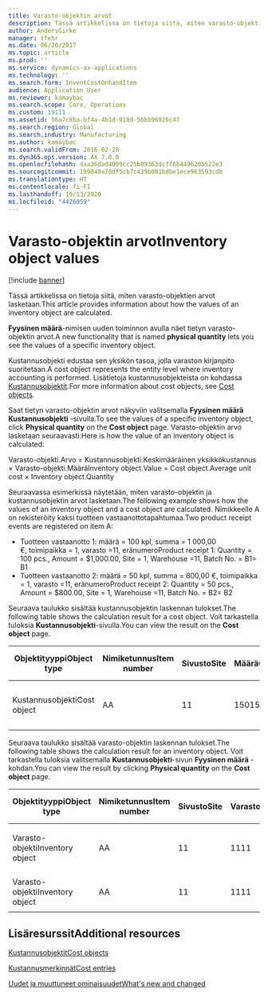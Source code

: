 ```yaml
---
title: Varasto-objektin arvot
description: Tässä artikkelissa on tietoja siitä, miten varasto-objektien arvot lasketaan.
author: AndersGirke
manager: tfehr
ms.date: 06/20/2017
ms.topic: article
ms.prod: ''
ms.service: dynamics-ax-applications
ms.technology: ''
ms.search.form: InventCostOnhandItem
audience: Application User
ms.reviewer: kamaybac
ms.search.scope: Core, Operations
ms.custom: 19111
ms.assetid: 56a7c8ba-bf4a-4b1d-918d-56bb96926c4f
ms.search.region: Global
ms.search.industry: Manufacturing
ms.author: kamaybac
ms.search.validFrom: 2016-02-28
ms.dyn365.ops.version: AX 7.0.0
ms.openlocfilehash: daa36dad4009cc25b89363dcff6b4496205522e3
ms.sourcegitcommit: 199848e78df5cb7c439b001bdbe1ece963593cdb
ms.translationtype: HT
ms.contentlocale: fi-FI
ms.lasthandoff: 10/13/2020
ms.locfileid: "4426959"
---
```

# <a name="inventory-object-values"></a><span data-ttu-id="ea187-103">Varasto-objektin arvot</span><span class="sxs-lookup"><span data-stu-id="ea187-103">Inventory object values</span></span>

[!include [banner](../includes/banner.md)]

<span data-ttu-id="ea187-104">Tässä artikkelissa on tietoja siitä, miten varasto-objektien arvot lasketaan.</span><span class="sxs-lookup"><span data-stu-id="ea187-104">This article provides information about how the values of an inventory object are calculated.</span></span> 

<span data-ttu-id="ea187-105">**Fyysinen määrä**-nimisen uuden toiminnon avulla näet tietyn varasto-objektin arvot.</span><span class="sxs-lookup"><span data-stu-id="ea187-105">A new functionality that is named **physical quantity** lets you see the values of a specific inventory object.</span></span> 

<span data-ttu-id="ea187-106">Kustannusobjekti edustaa sen yksikön tasoa, jolla varaston kirjanpito suoritetaan.</span><span class="sxs-lookup"><span data-stu-id="ea187-106">A cost object represents the entity level where inventory accounting is performed.</span></span> <span data-ttu-id="ea187-107">Lisätietoja kustannusobjekteista on kohdassa [Kustannusobjektit](cost-object.md).</span><span class="sxs-lookup"><span data-stu-id="ea187-107">For more information about cost objects, see [Cost objects](cost-object.md).</span></span> 

<span data-ttu-id="ea187-108">Saat tietyn varasto-objektin arvot näkyviin valitsemalla **Fyysinen määrä** **Kustannusobjekti** -sivulla.</span><span class="sxs-lookup"><span data-stu-id="ea187-108">To see the values of a specific inventory object, click **Physical quantity** on the **Cost object** page.</span></span> <span data-ttu-id="ea187-109">Varasto-objektin arvo lasketaan seuraavasti:</span><span class="sxs-lookup"><span data-stu-id="ea187-109">Here is how the value of an inventory object is calculated:</span></span> 

<span data-ttu-id="ea187-110">Varasto-objekti.Arvo = Kustannusobjekti.Keskimääräinen yksikkökustannus × Varasto-objekti.Määrä</span><span class="sxs-lookup"><span data-stu-id="ea187-110">Inventory object.Value = Cost object.Average unit cost × Inventory object.Quantity</span></span> 

<span data-ttu-id="ea187-111">Seuraavassa esimerkissä näytetään, miten varasto-objektin ja kustannusobjektin arvot lasketaan.</span><span class="sxs-lookup"><span data-stu-id="ea187-111">The following example shows how the values of an inventory object and a cost object are calculated.</span></span> <span data-ttu-id="ea187-112">Nimikkeelle A on rekisteröity kaksi tuotteen vastaanottotapahtumaa.</span><span class="sxs-lookup"><span data-stu-id="ea187-112">Two product receipt events are registered on item A:</span></span>

-   <span data-ttu-id="ea187-113">Tuotteen vastaanotto 1: määrä = 100 kpl, summa = 1 000,00 €, toimipaikka = 1, varasto =11, eränumero</span><span class="sxs-lookup"><span data-stu-id="ea187-113">Product receipt 1: Quantity = 100 pcs., Amount = $1,000.00, Site = 1, Warehouse =11, Batch No.</span></span> <span data-ttu-id="ea187-114">= B1</span><span class="sxs-lookup"><span data-stu-id="ea187-114">= B1</span></span>
-   <span data-ttu-id="ea187-115">Tuotteen vastaanotto 2: määrä = 50 kpl, summa = 800,00 €, toimipaikka = 1, varasto =11, eränumero</span><span class="sxs-lookup"><span data-stu-id="ea187-115">Product receipt 2: Quantity = 50 pcs., Amount = $800.00, Site = 1, Warehouse =11, Batch No.</span></span> <span data-ttu-id="ea187-116">= B2</span><span class="sxs-lookup"><span data-stu-id="ea187-116">= B2</span></span>

<span data-ttu-id="ea187-117">Seuraava taulukko sisältää kustannusobjektin laskennan tulokset.</span><span class="sxs-lookup"><span data-stu-id="ea187-117">The following table shows the calculation result for a cost object.</span></span> <span data-ttu-id="ea187-118">Voit tarkastella tuloksia **Kustannusobjekti**-sivulla.</span><span class="sxs-lookup"><span data-stu-id="ea187-118">You can view the result on the **Cost object** page.</span></span>

<table style="width:100%;">
<colgroup>
<col width="14%" />
<col width="14%" />
<col width="14%" />
<col width="14%" />
<col width="14%" />
<col width="14%" />
<col width="14%" />
</colgroup>
<thead>
<tr class="header">
<th><span data-ttu-id="ea187-119">Objektityyppi</span><span class="sxs-lookup"><span data-stu-id="ea187-119">Object type</span></span></th>
<th><span data-ttu-id="ea187-120">Nimiketunnus</span><span class="sxs-lookup"><span data-stu-id="ea187-120">Item number</span></span></th>
<th><span data-ttu-id="ea187-121">Sivusto</span><span class="sxs-lookup"><span data-stu-id="ea187-121">Site</span></span></th>
<th><span data-ttu-id="ea187-122">Määrä</span><span class="sxs-lookup"><span data-stu-id="ea187-122">Quantity</span></span></th>
<th><span data-ttu-id="ea187-123">Varastoyksikkö</span><span class="sxs-lookup"><span data-stu-id="ea187-123">Inventory unit</span></span></th>
<th><span data-ttu-id="ea187-124">Arvo</span><span class="sxs-lookup"><span data-stu-id="ea187-124">Value</span></span></th>
<th><span data-ttu-id="ea187-125">Keskimääräinen yksikkökustannus</span><span class="sxs-lookup"><span data-stu-id="ea187-125">Average unit cost</span></span></th>
</tr>
</thead>
<tbody>
<tr class="odd">
<td><span data-ttu-id="ea187-126">Kustannusobjekti</span><span class="sxs-lookup"><span data-stu-id="ea187-126">Cost object</span></span></td>
<td><span data-ttu-id="ea187-127">A</span><span class="sxs-lookup"><span data-stu-id="ea187-127">A</span></span></td>
<td><span data-ttu-id="ea187-128">1</span><span class="sxs-lookup"><span data-stu-id="ea187-128">1</span></span></td>
<td><span data-ttu-id="ea187-129">150</span><span class="sxs-lookup"><span data-stu-id="ea187-129">150</span></span></td>
<td><span data-ttu-id="ea187-130">Kpl.</span><span class="sxs-lookup"><span data-stu-id="ea187-130">Pcs.</span></span></td>
<td><p><span data-ttu-id="ea187-131">1 800,00 €</span><span class="sxs-lookup"><span data-stu-id="ea187-131">$1800.00</span></span></p></td>
<td><p><span data-ttu-id="ea187-132">12,00 €</span><span class="sxs-lookup"><span data-stu-id="ea187-132">$12.00</span></span></p></td>
</tr>
</tbody>
</table>

<span data-ttu-id="ea187-133">Seuraava taulukko sisältää varasto-objektin laskennan tulokset.</span><span class="sxs-lookup"><span data-stu-id="ea187-133">The following table shows the calculation result for an inventory object.</span></span> <span data-ttu-id="ea187-134">Voit tarkastella tuloksia valitsemalla **Kustannusobjekti**-sivun **Fyysinen määrä** -kohdan.</span><span class="sxs-lookup"><span data-stu-id="ea187-134">You can view the result by clicking **Physical quantity** on the **Cost object** page.</span></span>

<table style="width:100%;">
<colgroup>
<col width="11%" />
<col width="11%" />
<col width="11%" />
<col width="11%" />
<col width="11%" />
<col width="11%" />
<col width="11%" />
<col width="11%" />
<col width="11%" />
</colgroup>
<thead>
<tr class="header">
<th><span data-ttu-id="ea187-135">Objektityyppi</span><span class="sxs-lookup"><span data-stu-id="ea187-135">Object type</span></span></th>
<th><span data-ttu-id="ea187-136">Nimiketunnus</span><span class="sxs-lookup"><span data-stu-id="ea187-136">Item number</span></span></th>
<th><span data-ttu-id="ea187-137">Sivusto</span><span class="sxs-lookup"><span data-stu-id="ea187-137">Site</span></span></th>
<th><span data-ttu-id="ea187-138">Varasto</span><span class="sxs-lookup"><span data-stu-id="ea187-138">Warehouse</span></span></th>
<th><span data-ttu-id="ea187-139">Eränumero.</span><span class="sxs-lookup"><span data-stu-id="ea187-139">Batch No.</span></span></th>
<th><span data-ttu-id="ea187-140">Määrä</span><span class="sxs-lookup"><span data-stu-id="ea187-140">Quantity</span></span></th>
<th><span data-ttu-id="ea187-141">Varastoyksikkö</span><span class="sxs-lookup"><span data-stu-id="ea187-141">Inventory unit</span></span></th>
<th><span data-ttu-id="ea187-142">Arvo</span><span class="sxs-lookup"><span data-stu-id="ea187-142">Value</span></span></th>
<th><span data-ttu-id="ea187-143">Keskimääräinen yksikkökustannus</span><span class="sxs-lookup"><span data-stu-id="ea187-143">Average unit cost</span></span></th>
</tr>
</thead>
<tbody>
<tr class="odd">
<td><span data-ttu-id="ea187-144">Varasto-objekti</span><span class="sxs-lookup"><span data-stu-id="ea187-144">Inventory object</span></span></td>
<td><span data-ttu-id="ea187-145">A</span><span class="sxs-lookup"><span data-stu-id="ea187-145">A</span></span></td>
<td><span data-ttu-id="ea187-146">1</span><span class="sxs-lookup"><span data-stu-id="ea187-146">1</span></span></td>
<td><span data-ttu-id="ea187-147">11</span><span class="sxs-lookup"><span data-stu-id="ea187-147">11</span></span></td>
<td><span data-ttu-id="ea187-148">B1</span><span class="sxs-lookup"><span data-stu-id="ea187-148">B1</span></span></td>
<td><span data-ttu-id="ea187-149">100</span><span class="sxs-lookup"><span data-stu-id="ea187-149">100</span></span></td>
<td><span data-ttu-id="ea187-150">Kpl.</span><span class="sxs-lookup"><span data-stu-id="ea187-150">Pcs.</span></span></td>
<td><p><span data-ttu-id="ea187-151">1 200,00 €</span><span class="sxs-lookup"><span data-stu-id="ea187-151">$1200.00</span></span></p></td>
<td><p><span data-ttu-id="ea187-152">12,00 €</span><span class="sxs-lookup"><span data-stu-id="ea187-152">$12.00</span></span></p></td>
</tr>
<tr class="even">
<td><span data-ttu-id="ea187-153">Varasto-objekti</span><span class="sxs-lookup"><span data-stu-id="ea187-153">Inventory object</span></span></td>
<td><span data-ttu-id="ea187-154">A</span><span class="sxs-lookup"><span data-stu-id="ea187-154">A</span></span></td>
<td><span data-ttu-id="ea187-155">1</span><span class="sxs-lookup"><span data-stu-id="ea187-155">1</span></span></td>
<td><span data-ttu-id="ea187-156">11</span><span class="sxs-lookup"><span data-stu-id="ea187-156">11</span></span></td>
<td><span data-ttu-id="ea187-157">B2</span><span class="sxs-lookup"><span data-stu-id="ea187-157">B2</span></span></td>
<td><span data-ttu-id="ea187-158">50</span><span class="sxs-lookup"><span data-stu-id="ea187-158">50</span></span></td>
<td><span data-ttu-id="ea187-159">Kpl.</span><span class="sxs-lookup"><span data-stu-id="ea187-159">Pcs.</span></span></td>
<td><p><span data-ttu-id="ea187-160">600,00 €</span><span class="sxs-lookup"><span data-stu-id="ea187-160">$600.00</span></span></p></td>
<td><p><span data-ttu-id="ea187-161">12,00 €</span><span class="sxs-lookup"><span data-stu-id="ea187-161">$12.00</span></span></p></td>
</tr>
</tbody>
</table>



<a name="additional-resources"></a><span data-ttu-id="ea187-162">Lisäresurssit</span><span class="sxs-lookup"><span data-stu-id="ea187-162">Additional resources</span></span>
--------

[<span data-ttu-id="ea187-163">Kustannusobjektit</span><span class="sxs-lookup"><span data-stu-id="ea187-163">Cost objects</span></span>](cost-object.md)

[<span data-ttu-id="ea187-164">Kustannusmerkinnät</span><span class="sxs-lookup"><span data-stu-id="ea187-164">Cost entries</span></span>](cost-entries.md)

[<span data-ttu-id="ea187-165">Uudet ja muuttuneet ominaisuudet</span><span class="sxs-lookup"><span data-stu-id="ea187-165">What's new and changed</span></span>](../../fin-and-ops/get-started/whats-new-changed.md)



